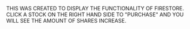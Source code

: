 THIS WAS CREATED TO DISPLAY THE FUNCTIONALITY OF FIRESTORE. CLICK A STOCK ON THE RIGHT HAND SIDE TO "PURCHASE" AND YOU WILL SEE THE AMOUNT OF SHARES INCREASE.

